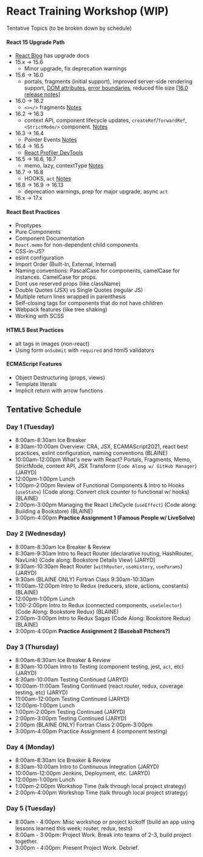 # React Training Workshop (WIP)

Tentative Topics (to be broken down by schedule)

#### React 15 Upgrade Path
  - [React Blog](https://reactjs.org/blog/all.html/) has upgrade docs
  - 15.x -> 15.6
    - Minor upgrade, fix deprecation warnings 
  - 15.6 -> 16.0
    - portals, fragments (initial support), improved server-side rendering support, [DOM attributes](https://reactjs.org/blog/2017/09/08/dom-attributes-in-react-16.html), [error boundaries](https://reactjs.org/blog/2017/07/26/error-handling-in-react-16.html), reduced file size [[16.0 release notes](https://reactjs.org/blog/2017/09/26/react-v16.0.html#upgrading)]
  - 16.0 -> 16.2
    - `<></>` fragments [Notes](https://reactjs.org/blog/2017/11/28/react-v16.2.0-fragment-support.html)
  - 16.2 -> 16.3
    - context API, component lifecycle updates, `createRef`/`forwardRef`, `<StrictMode/>` component. [Notes](https://reactjs.org/blog/2018/03/29/react-v-16-3.html)
  - 16.3 -> 16.4
    - Pointer Events [Notes](https://reactjs.org/blog/2018/05/23/react-v-16-4.html)
  - 16.4 -> 16.5
    - [React Profiler DevTools](https://reactjs.org/blog/2018/09/10/introducing-the-react-profiler.html)
  - 16.5 -> 16.6, 16.7
    - memo, lazy, contextType [Notes](https://reactjs.org/blog/2018/10/23/react-v-16-6.html)
  - 16.7 -> 16.8
    - HOOKS, `act` [Notes](https://reactjs.org/blog/2019/02/06/react-v16.8.0.html)
  - 16.8 -> 16.9 -> 16.13
    - deprecation warnings, prep for major upgrade, async `act`
  - 16.x -> 17.x

#### React Best Practices
  - Proptypes
  - Pure Components
  - Component Documentation
  - `React.memo` for non-dependent child components
  - CSS-in-JS?
  - eslint configuration
  - Import Order (Built-In, External, Internal)
  - Naming conventions: PascalCase for components, camelCase for instances. CamelCase for props.
  - Dont use reserved props (like className)
  - Double Quotes (JSX) vs Single Quotes (regular JS)
  - Multiple return lines wrapped in parenthesis
  - Self-closing tags for components that do not have children
  - Webpack features (like tree shaking)
  - Working with SCSS

#### HTML5 Best Practices
  - alt tags in images (non-react)
  - Using form `onSubmit` with `required` and html5 validators

#### ECMAScript Features
  - Object Destructuring (props, views)
  - Template literals
  - Implicit return with arrow functions

## Tentative Schedule

### Day 1 (Tuesday)
  - 8:00am-8:30am Ice Breaker
  - 8:30am-10:00am Overview: CRA, JSX, ECAMAScript2021, react best practices, eslint configuration, naming conventions (BLAINE)
  - 10:00am-12:00pm What's new with React? Portals, Fragments, Memo, StrictMode, context API, JSX Transform (`Code Along w/ GitHub Manager`) (JARYD)
  - 12:00pm-1:00pm Lunch
  - 1:00pm-2:00pm Review of Functional Components & Intro to Hooks (`useState`) (Code along: Convert click counter to functional w/ hooks) (BLAINE)
  - 2:00pm-3:00pm Managing the React LifeCycle (`useEffect`) (Code along: Building a Bookstore) (BLAINE)
  - 3:00pm-4:00pm **Practice Assignment 1 (Famous People w/ LiveSolve)**

### Day 2 (Wednesday)
  - 8:00am-8:30am Ice Breaker & Review
  - 8:30am-9:30am Intro to React Router (declarative routing, HashRouter, NavLink) (Code along: Bookstore Details View) (JARYD)
  - 9:30am-10:30am React Router (`withRouter`, `useHistory`, `useParams`) (JARYD)
  - 9:30am (BLAINE ONLY) Fortran Class 9:30am-10:30am
  - 11:00am-12:00pm Intro to Redux (reducers, store, actions, constants) (BLAINE)
  - 12:00pm-1:00pm Lunch
  - 1:00-2:00pm Intro to Redux (connected components, `useSelector`) (Code Along: Bookstore Redux) (BLAINE)
  - 2:00pm-3:00pm Intro to Redux Sagas (Code Along: Bookstore Redux) (BLAINE)
  - 3:00pm-4:00pm **Practice Assignment 2 (Baseball Pitchers?)**

### Day 3 (Thursday)
  - 8:00am-8:30am Ice Breaker & Review
  - 8:30am-10:00am Intro to Testing (component testing, jest, `act`, etc) (JARYD)
  - 8:30am-10:00am Testing Continued (JARYD)
  - 10:00am-11:00am Testing Continued (react router, redux, coverage testing, etc) (JARYD)
  - 11:00am-12:00pm Testing Continued (JARYD)
  - 12:00pm-1:00pm Lunch
  - 1:00pm-2:00pm Testing Continued (JARYD)
  - 2:00pm-3:00pm Testing Continued (JARYD)
  - 2:00pm (BLAINE ONLY) Fortran Class 2:00pm-3:00pm
  - 3:00pm-4:00pm Practice Assignment 4 (component testing)

### Day 4 (Monday)
  - 8:00am-8:30am Ice Breaker & Review
  - 8:30am-10:00am Intro to Continuous Integration (JARYD)
  - 10:00am-12:00pm Jenkins, Deployment, etc. (JARYD)
  - 12:00pm-1:00pm Lunch
  - 1:00pm-2:00pm Workshop Time (talk through local project strategy)
  - 2:00pm-4:00pm Workshop Time (talk through local project strategy)

### Day 5 (Tuesday)
  - 8:00am - 4:00pm: Misc workshop or project kickoff (build an app using lessons learned this week: router, redux, tests)
  - 8:00am - 3:00pm: Project Work. Break into teams of 2-3, build project together.
  - 3:00pm - 4:00pm: Present Project Work. Debrief.
